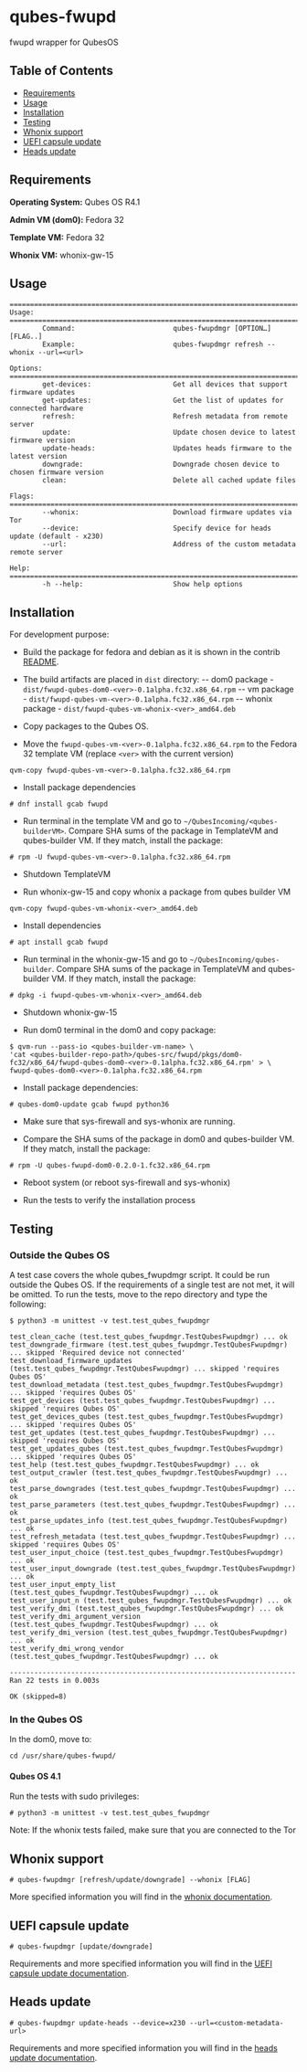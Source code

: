 # qubes-fwupd

fwupd wrapper for QubesOS

## Table of Contents

* [Requirements](#requirements)
* [Usage](#usage)
* [Installation](#installation)
* [Testing](#testing)
* [Whonix support](doc/whonix.md)
* [UEFI capsule update](doc/uefi_capsule_update.md)
* [Heads update](doc/heads_update.md)

## Requirements

**Operating System:** Qubes OS R4.1

**Admin VM (dom0):** Fedora 32

**Template VM:** Fedora 32

**Whonix VM:** whonix-gw-15

## Usage

```text
==========================================================================================
Usage:
==========================================================================================
        Command:                        qubes-fwupdmgr [OPTION…][FLAG..]
        Example:                        qubes-fwupdmgr refresh --whonix --url=<url>

Options:
==========================================================================================
        get-devices:                    Get all devices that support firmware updates
        get-updates:                    Get the list of updates for connected hardware
        refresh:                        Refresh metadata from remote server
        update:                         Update chosen device to latest firmware version
        update-heads:                   Updates heads firmware to the latest version
        downgrade:                      Downgrade chosen device to chosen firmware version
        clean:                          Delete all cached update files

Flags:
==========================================================================================
        --whonix:                       Download firmware updates via Tor
        --device:                       Specify device for heads update (default - x230)
        --url:                          Address of the custom metadata remote server

Help:
==========================================================================================
        -h --help:                      Show help options
```

## Installation

For development purpose:

* Build the package for fedora and debian as it is shown in the contrib
[README](../README.md).
* The build artifacts are placed in `dist` directory:
  -- dom0 package - `dist/fwupd-qubes-dom0-<ver>-0.1alpha.fc32.x86_64.rpm`
  -- vm package - `dist/fwupd-qubes-vm-<ver>-0.1alpha.fc32.x86_64.rpm`
  -- whonix package - `dist/fwupd-qubes-vm-whonix-<ver>_amd64.deb`

* Copy packages to the Qubes OS.
* Move the `fwupd-qubes-vm-<ver>-0.1alpha.fc32.x86_64.rpm` to the Fedora 32
template VM (replace `<ver>` with the current version)

```shell
qvm-copy fwupd-qubes-vm-<ver>-0.1alpha.fc32.x86_64.rpm
```

* Install package dependencies

```shell
# dnf install gcab fwupd
```

* Run terminal in the template VM and go to
`~/QubesIncoming/<qubes-builderVM>`. Compare SHA sums of the package in
TemplateVM and qubes-builder VM. If they match, install the package:

```shell
# rpm -U fwupd-qubes-vm-<ver>-0.1alpha.fc32.x86_64.rpm
```

* Shutdown TemplateVM

* Run whonix-gw-15 and copy whonix a package from qubes builder VM

```shell
qvm-copy fwupd-qubes-vm-whonix-<ver>_amd64.deb
```

* Install dependencies

```shell
# apt install gcab fwupd
```

* Run terminal in the whonix-gw-15 and go to `~/QubesIncoming/qubes-builder`.
  Compare SHA sums of the package in TemplateVM and qubes-builder VM. If they
  match, install the package:

 ```shell
 # dpkg -i fwupd-qubes-vm-whonix-<ver>_amd64.deb
 ```

* Shutdown whonix-gw-15

* Run dom0 terminal in the dom0 and copy package:

 ```shell
 $ qvm-run --pass-io <qubes-builder-vm-name> \
 'cat <qubes-builder-repo-path>/qubes-src/fwupd/pkgs/dom0-fc32/x86_64/fwupd-qubes-dom0-<ver>-0.1alpha.fc32.x86_64.rpm' > \
 fwupd-qubes-dom0-<ver>-0.1alpha.fc32.x86_64.rpm
 ```

* Install package dependencies:

 ```shell
 # qubes-dom0-update gcab fwupd python36
 ```

* Make sure that sys-firewall and sys-whonix are running.

* Compare the SHA sums of the package in dom0 and qubes-builder VM.
 If they match, install the package:

 ```shell
 # rpm -U qubes-fwupd-dom0-0.2.0-1.fc32.x86_64.rpm
 ```

* Reboot system (or reboot sys-firewall and sys-whonix)

* Run the tests to verify the installation process

## Testing

### Outside the Qubes OS

A test case covers the whole qubes_fwupdmgr script. It could be run outside the
Qubes OS. If the requirements of a single test are not met, it will be omitted.
To run the tests, move to the repo directory and type the following:

```shell
$ python3 -m unittest -v test.test_qubes_fwupdmgr

test_clean_cache (test.test_qubes_fwupdmgr.TestQubesFwupdmgr) ... ok
test_downgrade_firmware (test.test_qubes_fwupdmgr.TestQubesFwupdmgr) ... skipped 'Required device not connected'
test_download_firmware_updates (test.test_qubes_fwupdmgr.TestQubesFwupdmgr) ... skipped 'requires Qubes OS'
test_download_metadata (test.test_qubes_fwupdmgr.TestQubesFwupdmgr) ... skipped 'requires Qubes OS'
test_get_devices (test.test_qubes_fwupdmgr.TestQubesFwupdmgr) ... skipped 'requires Qubes OS'
test_get_devices_qubes (test.test_qubes_fwupdmgr.TestQubesFwupdmgr) ... skipped 'requires Qubes OS'
test_get_updates (test.test_qubes_fwupdmgr.TestQubesFwupdmgr) ... skipped 'requires Qubes OS'
test_get_updates_qubes (test.test_qubes_fwupdmgr.TestQubesFwupdmgr) ... skipped 'requires Qubes OS'
test_help (test.test_qubes_fwupdmgr.TestQubesFwupdmgr) ... ok
test_output_crawler (test.test_qubes_fwupdmgr.TestQubesFwupdmgr) ... ok
test_parse_downgrades (test.test_qubes_fwupdmgr.TestQubesFwupdmgr) ... ok
test_parse_parameters (test.test_qubes_fwupdmgr.TestQubesFwupdmgr) ... ok
test_parse_updates_info (test.test_qubes_fwupdmgr.TestQubesFwupdmgr) ... ok
test_refresh_metadata (test.test_qubes_fwupdmgr.TestQubesFwupdmgr) ... skipped 'requires Qubes OS'
test_user_input_choice (test.test_qubes_fwupdmgr.TestQubesFwupdmgr) ... ok
test_user_input_downgrade (test.test_qubes_fwupdmgr.TestQubesFwupdmgr) ... ok
test_user_input_empty_list (test.test_qubes_fwupdmgr.TestQubesFwupdmgr) ... ok
test_user_input_n (test.test_qubes_fwupdmgr.TestQubesFwupdmgr) ... ok
test_verify_dmi (test.test_qubes_fwupdmgr.TestQubesFwupdmgr) ... ok
test_verify_dmi_argument_version (test.test_qubes_fwupdmgr.TestQubesFwupdmgr) ... ok
test_verify_dmi_version (test.test_qubes_fwupdmgr.TestQubesFwupdmgr) ... ok
test_verify_dmi_wrong_vendor (test.test_qubes_fwupdmgr.TestQubesFwupdmgr) ... ok

----------------------------------------------------------------------
Ran 22 tests in 0.003s

OK (skipped=8)
```

### In the Qubes OS

In the dom0, move to:

```shell
cd /usr/share/qubes-fwupd/
```

#### Qubes OS 4.1

Run the tests with sudo privileges:

```shell
# python3 -m unittest -v test.test_qubes_fwupdmgr
```

Note: If the whonix tests failed, make sure that you are connected to the Tor

## Whonix support

```shell
# qubes-fwupdmgr [refresh/update/downgrade] --whonix [FLAG]
```

More specified information you will find in the
[whonix documentation](doc/whonix.md).

## UEFI capsule update

```shell
# qubes-fwupdmgr [update/downgrade]
```

Requirements and more specified information you will find in the
[UEFI capsule update documentation](doc/uefi_capsule_update.md).

## Heads update

```shell
# qubes-fwupdmgr update-heads --device=x230 --url=<custom-metadata-url>
```

Requirements and more specified information you will find in the
[heads update documentation](doc/heads_update.md).
